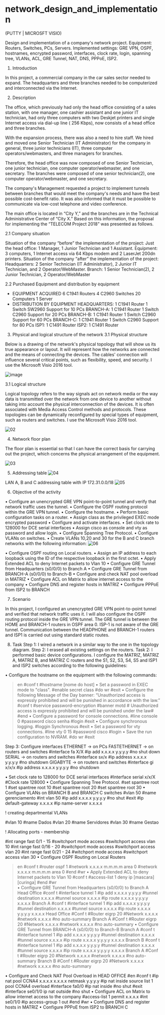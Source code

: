 # network_design_and_implementation
(PUTTY | MICROSFT VISIO)

Design and implementation of a company's network project. Equipment: Routers, Switches, PCs, Servers. Implemented settings: GRE VPN, OSPF, hostnames, encrypted password, interfaces, clock rate, login, spanning tree, VLANs, ACL, GRE Tunnel, NAT, DNS, PPPoE, ISP2.

1. Introduction

In this project, a commercial company in the car sales sector needed to expand. The headquarters and three branches needed to be computerized and interconnected via the Internet.


2. Description

The office, which previously had only the head office consisting of a sales station, with one manager, one cashier assistant and one junior IT technician, had only three computers with two Deskjet printers and single Internet access via dial-up line ( 256 Kbps), now consists of a head office and three branches.

With the expansion process, there was also a need to hire staff. We hired and moved one Senior Technician (IT Administrator) for the company in general, three junior technicians (IT), three computer operators/webmasters, and three managers for branches.

Therefore, the head office was now composed of one Senior Technician, one junior technician, one computer operator/webmaster, and one secretary. The branches were composed of one senior technician(2), one computer operator/webmaster, and one secretary.

The company's Management requested a project to implement tunnels between branches that would meet the company's needs and have the best possible cost-benefit ratio. It was also informed that it must be possible to communicate via low-cost telephone and video conference.

The main office is located in “City Y,” and the branches are in the Technical Administrative Center of “City X.” Based on this information, the proposal for implementing the “TELECOM Project 2018” was presented as follows.

2.1 Company situation

Situation of the company “before” the implementation of the project:
Just the head office: 1 Manager, 1 Junior Technician and 1 Assistant.
Equipment: 3 computers, 1 Internet access via 64 Kbps modem and 2 LaserJet 200dn printers.
Situation of the company “after” the implementation of the project:
Headquarters: 2 Senior Technician (IT Administrator), 2 Junior IT Technician, and 2 Operator/WebMaster.
Branch: 1 Senior Technician(2), 2 Junior Technician, 2 Operator/WebMaster

2.2 Purchased Equipment and distribution by equipment

- EQUIPMENT ACQUIRED
6 C1941 Routers
4 C2960 Switches
20 Computers
1 Server
- DISTRIBUTION BY EQUIPMENT
HEADQUARTERS:
1 C1941 Router
1 Switch SW2960
Support for 10 PCs
BRANCH-A:
1 C1941 Router
1 Switch C2960
Support for 20 PCs
BRANCH-B:
1 C1941 Router
1 Switch C2960
Support for 60 PCs
BRANCH-C:
1 C1941 Router
1 Switch C2960
Support for 80 PCs
ISP1:
1 C1491 Router
ISP2:
1 C1491 Router

3. Physical and logical structure of the network
3.1 Physical structure

Below is a drawing of the network's physical topology that will show us its true appearance or layout. It will represent how the networks are connected and the means of connecting the devices. The cables' connection will influence several critical points, such as flexibility, speed, and security. I use the Microsoft Visio 2016 tool.

 ![image](https://github.com/jose-ambrosioo/network_design_and_implementation/assets/59221796/ac8d99f4-5ecc-416a-b793-963e37ccd18c)

3.1 Logical structure

Logical topology refers to the way signals act on network media or the way data is transmitted over the network from one device to another without taking into account the physical interconnection of the devices. It is often associated with Media Access Control methods and protocols. These topologies can be dynamically reconfigured by special types of equipment, such as routers and switches. I use the Microsoft Visio 2016 tool.

![02](https://github.com/jose-ambrosioo/network_design_and_implementation/assets/59221796/c77bd5f2-0a68-437a-b4c1-5792a940de06)


4. Network floor plan

The floor plan is essential so that I can have the correct basis for carrying out the project, which concerns the physical arrangement of the equipment.

![03](https://github.com/jose-ambrosioo/network_design_and_implementation/assets/59221796/f399f2e0-4119-4431-93e8-c6ca566332ed)


5. Addressing table
![04](https://github.com/jose-ambrosioo/network_design_and_implementation/assets/59221796/c1ea62ba-7c10-4926-80c3-adbff74edda9)

LAN A, B and C addressing table with IP 172.31.0.0/18
![05](https://github.com/jose-ambrosioo/network_design_and_implementation/assets/59221796/33c1b4c0-9f9a-4144-8197-e24d36960455)


6. Objective of the activity

• Configure an unencrypted GRE VPN point-to-point tunnel and verify that network traffic uses the tunnel.
• Configure the OSPF routing protocol within the GRE VPN tunnel.
• Configure the hostname.
• Perform basic configuration tasks on a router.
• Assign class as the privileged EXEC mode encrypted password
• Configure and activate interfaces.
• Set clock rate to 128000 for DCE serial interfaces
• Assign cisco as console and vty as password and allow login.
• Configure Spanning Tree Protocol.
• Configure VLANs on switches.
• Create VLANs 10,20 and 30 for the B and C branch networks with the following information:
![06](https://github.com/jose-ambrosioo/network_design_and_implementation/assets/59221796/3ca179b7-b4ad-4fb3-91ba-3ad0c68d764e)

• Configure OSPF routing on Local routers.
• Assign an IP address to each loopback using the ID of the respective loopback in the first octet.
• Apply Extended ACL to deny Internet packets to Vlan 10
• Configure GRE Tunnel from Headquarters (s0/0/0) to Branch A
• Configure GRE Tunnel from BRANCH-A (s0/0/0) to Branch-B
• Configure and check NAT pool overload in MATRIZ
• Configure ACL on Matrix to allow internet access to the company
• Configure DNS and register hosts in MATRIZ
• Configure PPPoE from ISP2 to BRANCH



7. Scenario

In this project, I configured an unencrypted GRE VPN point-to-point tunnel and verified that network traffic uses it. I will also configure the OSPF routing protocol inside the GRE VPN tunnel. The GRE tunnel is between the HOME and BRANCH-1 routers in OSPF area 0. ISP-1 is not aware of the GRE tunnel. Communication between the HEADPHONE and BRANCH-1 routers and ISP1 is carried out using standard static routes.


8. Task
Step 1: I wired a network in a similar way to the one in the topology diagram.
Step 2: I erased all existing settings on the routers.
Task 2: I performed basic device configurations. I configure the MATRIZ, MATRIZ A, MATRIZ B, and MATRIZ C routers and the S1, S2, S3, S4, S5 and ISP1 and ISP2 switches according to the following guidelines:

• Configure the hostname on the equipment with the following commands:
>en
#conf t
#hostname [nome do host]
• Set a password in EXEC mode to "class".
#enable secret class
#do wr
#exit
• Configure the following Message of the Day banner: “Unauthorized access is expressly prohibited and will be punished in accordance with the law.”
#conf t
#service password-encryption 
#banner motd # Unauthorized access is expressly prohibited and will be punished under the law#  
#end
• Configure a password for console connections.
#line console 0
#password cisco senha
#login
#exit
• Configure synchronous logging.
#loggin Synchronous
#exit
• Set a password for vty connections.
#line vty 0 15 
#password cisco
#login
• Save the run configuration to NVRAM.
#do wr
#exit

Step 3: Configure interfaces
ETHERNET -> on PCs
FASTETHERNET -> on routers and switches
#interface fa X/X
#ip add x.x.x.x y.y.y.y
#no shut down
SERIAL -> on routers and switches
#interface sx/x
#ip address x.x.x.x y.y.y.y
#no shutdown
GIGABYTE -> on routers and switches
#interface gi x/x/x
#ip address x.x.x.x y.y.y.y
#no shutdown

• Set clock rate to 128000 for DCE serial interfaces
#Interface serial x/x/X
#Clock rate 128000
• Configure Spanning Tree Protocol.
#set spantree root 1
#set spantree root 10
#set spantree root 20
#set spantree root 30
• Configure VLANs on BRANCH B and BRANCH C switches
#vlan 50
#name gerenciamento
#int vlan 50
#ip add x.x.x.x y.y.y.y
#no shut
#exit
#ip default-gateway x.x.x.x
#ip name-server x.x.x.x

! creating departmental VLANs

#vlan 10
#name Dados
#vlan 20
#name Servidores
#vlan 30
#name Gestao

! Allocating ports - membership

#int range fast 0/1 - 15
#switchport mode access
#switchport access vlan 10
#int range fast 0/16 - 20
#switchport mode access
#switchport access vlan 20
#int range fast 0/21 - 24
#witchport mode access
#switchport access vlan 30
•    Configure OSPF Routing on Local Routers
>en
#conf t
#router ospf 1
#network x.x.x.x m.m.m.m area 0
#network x.x.x.x m.m.m.m area 0
#end
#wr
•    Apply Extended ACL to deny Internet packets to Vlan 10
#conf t
#access-list 1 deny ip [mascara] [curinga]
#end
#wr  
•    Configure GRE Tunnel from Headquarters (s0/0/0) to Branch A
Head Office 
#conf t
#interface tunnel 1
#ip add x.x.x.x y.y.y.y
#tunnel destination x.x.x.x
#tunnel source x.x.x.x
#ip route x.x.x.x y.y.y.y x.x.x.x
Branch A
#conf t
#interface tunnel 1
#ip add x.x.x.x y.y.y.y
#tunnel destination x.x.x.x
#tunnel source x.x.x.x
#ip route x.x.x.x y.y.y.y x.x.x.x
Head Office 
#Conf t
#Router eigrp 20
#Network x.x.x.x
#network x.x.x.x
#no auto-summary
Branch A
#Conf t
#Router eigrp 20
#Network x.x.x.x
#network x.x.x.x
#no auto-summary
•    Configure GRE Tunnel from BRANCH-A (s0/0/0) to Branch-B
Branch A
#conf t
#interface tunnel 1
#ip add x.x.x.x y.y.y.y
#tunnel destination x.x.x.x
#tunnel source x.x.x.x
#ip route x.x.x.x y.y.y.y x.x.x.x
Branch B
#conf t
#interface tunnel 1
#ip add x.x.x.x y.y.y.y
#tunnel destination x.x.x.x
#tunnel source x.x.x.x
#ip route x.x.x.x y.y.y.y x.x.x.x
Branch A
#Conf t
#Router eigrp 20
#Network x.x.x.x
#network x.x.x.x
#no auto-summary
Branch B
#Conf t
#Router eigrp 20
#Network x.x.x.x
#network x.x.x.x
#no auto-summary
 
•    Configure and Check NAT Pool Overload in HEAD OFFICE
#en
#conf t
#ip nat pool CCNA4 x.x.x.x x.x.x.x netmask y.y.y.y
#ip nat inside source list 1 pool CCNA4 overload
#interface fa0/0
#ip nat inside
#no shut
#exit
#interface se0/1/0
ip nat outside
#no shut
•    Configure ACL on Matrix to allow internet access to the company 
#access-list 1 permit x.x.x.x
#int se0/1/0
#ip access-group 1 out
#end
#wr
•    Configure DNS and register hosts in MATRIZ
•    Configure PPPoE from ISP2 to BRANCH C
